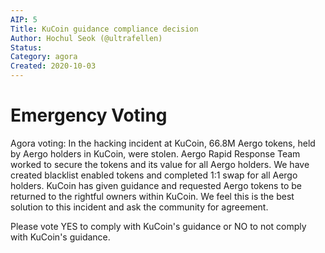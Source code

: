 ```yaml
---
AIP: 5
Title: KuCoin guidance compliance decision
Author: Hochul Seok (@ultrafellen)
Status: 
Category: agora
Created: 2020-10-03
---
```


# Emergency Voting
Agora voting: In the hacking incident at KuCoin, 66.8M Aergo tokens, held by Aergo holders in KuCoin, were stolen. Aergo Rapid Response Team worked to secure the tokens and its value for all Aergo holders. We have created blacklist enabled tokens and completed 1:1 swap for all Aergo holders. KuCoin has given guidance and requested Aergo tokens to be returned to the rightful owners within KuCoin. We feel this is the best solution to this incident and ask the community for agreement.

Please vote YES to comply with KuCoin's guidance or NO to not comply with KuCoin's guidance.
